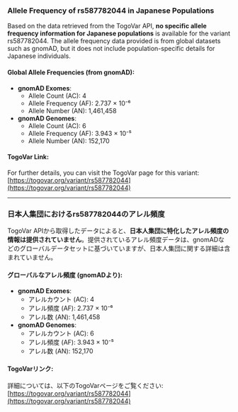 ### Allele Frequency of rs587782044 in Japanese Populations

Based on the data retrieved from the TogoVar API, **no specific allele frequency information for Japanese populations** is available for the variant rs587782044. The allele frequency data provided is from global datasets such as gnomAD, but it does not include population-specific details for Japanese individuals.

#### Global Allele Frequencies (from gnomAD):
- **gnomAD Exomes**:  
  - Allele Count (AC): 4  
  - Allele Frequency (AF): 2.737 × 10⁻⁶  
  - Allele Number (AN): 1,461,458  
- **gnomAD Genomes**:  
  - Allele Count (AC): 6  
  - Allele Frequency (AF): 3.943 × 10⁻⁵  
  - Allele Number (AN): 152,170  

#### TogoVar Link:
For further details, you can visit the TogoVar page for this variant:  
[https://togovar.org/variant/rs587782044](https://togovar.org/variant/rs587782044)

---

### 日本人集団におけるrs587782044のアレル頻度

TogoVar APIから取得したデータによると、**日本人集団に特化したアレル頻度の情報は提供されていません**。提供されているアレル頻度データは、gnomADなどのグローバルデータセットに基づいていますが、日本人集団に関する詳細は含まれていません。

#### グローバルなアレル頻度 (gnomADより):
- **gnomAD Exomes**:  
  - アレルカウント (AC): 4  
  - アレル頻度 (AF): 2.737 × 10⁻⁶  
  - アレル数 (AN): 1,461,458  
- **gnomAD Genomes**:  
  - アレルカウント (AC): 6  
  - アレル頻度 (AF): 3.943 × 10⁻⁵  
  - アレル数 (AN): 152,170  

#### TogoVarリンク:
詳細については、以下のTogoVarページをご覧ください:  
[https://togovar.org/variant/rs587782044](https://togovar.org/variant/rs587782044)